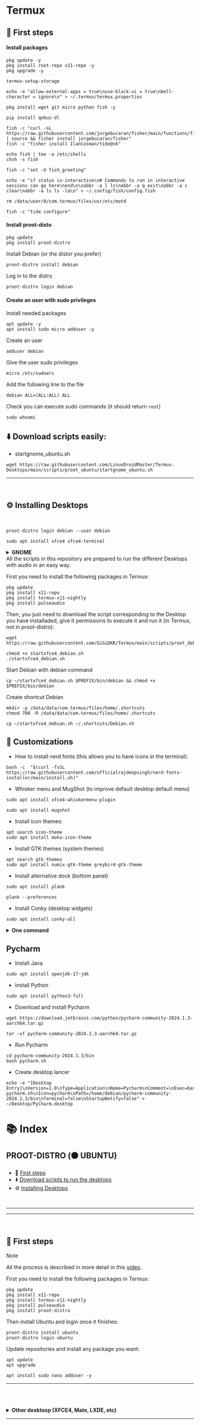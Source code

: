 # Termux
## 🏁 First steps <a name=first-steps></a>
#### Install packages
```
pkg update -y
pkg install root-repo x11-repo -y
pkg upgrade -y
```
```
termux-setup-storage
```
```
echo -e "allow-external-apps = true\nuse-black-ui = true\nbell-character = ignore\n" > ~/.termux/termux.properties
```
```
pkg install wget git micro python fish -y
```
```
pip install qobuz-dl
```
```
fish -c "curl -sL https://raw.githubusercontent.com/jorgebucaran/fisher/main/functions/fisher.fish | source && fisher install jorgebucaran/fisher"
fish -c "fisher install IlanCosman/tide@v6"
```
```
echo fish | tee -a /etc/shells
chsh -s fish
```
```
fish -c "set -U fish_greeting"
```
```
echo -e "if status is-interactive\n# Commands to run in interactive sessions can go here\nend\n\nabbr -a l ls\nabbr -a q exit\nabbr -a c clear\nabbr -a ls ls -la\n" > ~/.config/fish/config.fish
```
```
rm /data/user/0/com.termux/files/usr/etc/motd
```
```
fish -c "tide configure"
```



#### Install proot-disto

```
pkg update
pkg install proot-distro
```
Install Debian (or the distor you prefer)
```
proot-distro install debian
```
Log in to the distro 
```
proot-distro login debian
```

#### Create an user with sudo privileges

Install needed packages
```
apt update -y
apt install sudo micro adduser -y
```
Create an user
```
adduser debian
```
Give the user sudo privileges
```
micro /etc/sudoers
```
Add the following line to the file
```
debian ALL=(ALL:ALL) ALL
```
Check you can execute sudo commands (it should return `root`)
```
sudo whoami 
```  

</details>  


## ⬇️ Download scripts easily: <a name=easy-download-ubuntu-proot></a> 
* startgnome_ubuntu.sh
```
wget https://raw.githubusercontent.com/LinuxDroidMaster/Termux-Desktops/main/scripts/proot_ubuntu/startgnome_ubuntu.sh
```

---  
<br>

## ⚙️ Installing Desktops <a name=installing-desktops></a> 

<br>


```
proot-distro login debian --user debian
```
```
sudo apt install xfce4 xfce4-terminal
```


<details>
<summary><strong> GNOME </strong></summary>

<br>
<br>


```
# Commands: 
proot-distro login ubuntu --user droidmaster
```
```
sudo apt install dbus-x11 ubuntu-desktop -y
```
Run this command after it finishes: 
```
for file in $(find /usr -type f -iname "*login1*"); do rm -rf $file
done
```
Disable snapd as it doesn't work on Termux
```
cat <<EOF | sudo tee /etc/apt/preferences.d/nosnap.pref
# To prevent repository packages from triggering the installation of Snap,
# this file forbids snapd from being installed by APT.
# For more information: https://linuxmint-user-guide.readthedocs.io/en/latest/snap.html
Package: snapd
Pin: release a=*
Pin-Priority: -10
EOF
```

Install firefox: 
```
sudo add-apt-repository ppa:mozillateam/ppa
sudo apt-get update
sudo apt-get install firefox-esr
```

Now you can run Ubuntu with GNOME UI from the script I left in the `Download scripts easily` section: 
```
chmod +x startgnome_ubuntu.sh
./startgnome_ubuntu.sh
```
</details
## 💻 Running the Desktops for use with Termux X11 <a name=running-desktops></a>
All the scripts in this repository are prepared to run the different Desktops with audio in an easy way. 

First you need to install the following packages in Termux: 
```
pkg update
pkg install x11-repo
pkg install termux-x11-nightly
pkg install pulseaudio
```

Then, you just need to download the script corresponding to the Desktop you have installaded, give it permissions to execute it and run it (in Termux, not in proot-distro): 

```
wget https://raw.githubusercontent.com/GiGiDKR/Termux/main/scripts/proot_debian/startxfce4_debian.sh
```
```
chmod +x startxfce4_debian.sh
./startxfce4_debian.sh
```
Start Debian with debian command
```
cp ~/startxfce4_debian.sh $PREFIX/bin/debian && chmod +x $PREFIX/bin/debian
```
Create shortcut Debian 
```
mkdir -p /data/data/com.termux/files/home/.shortcuts
chmod 700 -R /data/data/com.termux/files/home/.shortcuts
```
```
cp ~/startxfce4_debian.sh ~/.shortcuts/Debian.sh
```

## 🎨 Customizations <a name=customizations></a>


* How to install nerd fonts (this allows you to have icons in the terminal):
```
bash -c  "$(curl -fsSL https://raw.githubusercontent.com/officialrajdeepsingh/nerd-fonts-installer/main/install.sh)"
```

* Whisker menu and MugShot (to improve default desktop default menu) 

```
sudo apt install xfce4-whiskermenu-plugin
```
```
sudo apt install mugshot
```

* Install icon themes: 
```
apt search icon-theme
sudo apt install moka-icon-theme
```

* Install GTK themes (system themes)
```
apt search gtk-themes
sudo apt install numix-gtk-theme greybird-gtk-theme
```

* Install alternative dock (bottom panel)
```
sudo apt install plank
```
```
plank --preferences
```

* Install Conky (desktop widgets)
```
sudo apt install conky-all
```

<details>
<summary><strong>One command</summary></strong></summary>
  
```
sudo apt install xfce4-whiskermenu-plugin mugshot moka-icon-theme numix-gtk-theme greybird-gtk-theme plank conky-all -y
```
</details>

## Pycharm <a name=pycharm></a>

* Install Java
```
sudo apt install openjdk-17-jdk
```
* Install Python
```
sudo apt install python3-full
```
* Download and install Pycharm
```
wget https://download.jetbrains.com/python/pycharm-community-2024.1.3-aarch64.tar.gz
```
```
tar -xf pycharm-community-2024.1.3-aarch64.tar.gz
```
* Run Pycharm
```
cd pycharm-community-2024.1.3/bin
bash pycharm.sh
```
* Create desktop lancer
```
echo -e "[Desktop Entry]\nVersion=1.0\nType=Application\nName=Pycharm\nComment=\nExec=bash pycharm.sh\nIcon=pycharm\nPath=/home/debian/pycharm-community-2024.1.3/bin\nTerminal=false\nStartupNotify=false" > ~/Desktop/PyCharm.desktop
```



# 📚 Index

## PROOT-DISTRO (🟠 UBUNTU)
* 🏁 [First steps](#first-steps-ubuntu-proot)
* ⬇️ [Download scripts to run the desktops](#easy-download-ubuntu-proot)
* ⚙️ [Installing Desktops](#installing-desktops-ubuntu-proot)

<br>

---  
---  

<br>

## 🏁 First steps <a name=first-steps-ubuntu-proot></a>

> [!NOTE]  
> All the process is described in more detail in this [video](https://www.youtube.com/watch?v=_vxhzSG2zVQ).

First you need to install the following packages in Termux: 
```
pkg update
pkg install x11-repo
pkg install termux-x11-nightly
pkg install pulseaudio
pkg install proot-distro
```

Then install Ubuntu and login once it finishes: 
```
proot-distro install ubuntu
proot-distro login ubuntu
```

Update repositories and install any package you want: 
```
apt update 
apt upgrade

apt install sudo nano adduser -y
```

---  
<br>

>  

<br>

<details>
<summary><strong> Other desktosp (XFCE4, Mate, LXDE, etc) </strong></summary>
<br>

Follow the same [installation steps](https://github.com/LinuxDroidMaster/Termux-Desktops/blob/main/Documentation/proot/debian_proot.md#installing-desktops) as for Debian.

</details>  

---  
  

